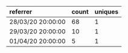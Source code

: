 | referrer          | count | uniques |
| :---------------- | :---- | :------ |
| 28/03/20 20:00:00 | 68    | 1       |
| 29/03/20 20:00:00 | 10    | 1       |
| 01/04/20 20:00:00 | 5     | 1       |